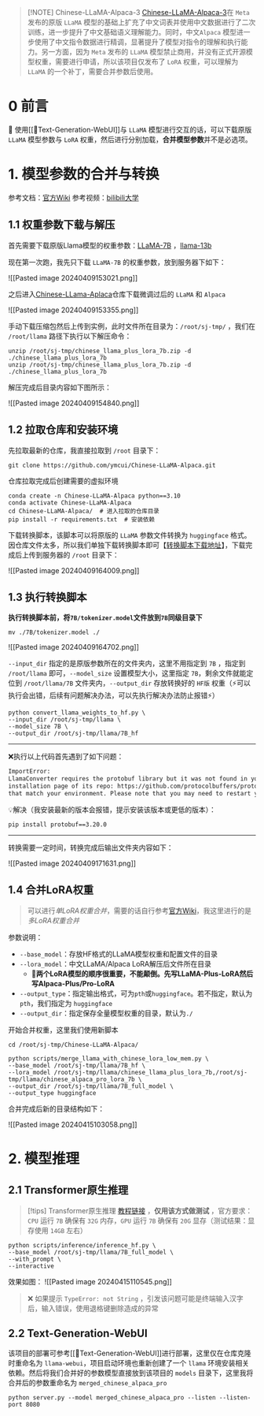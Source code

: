> [!NOTE] Chinese-LLaMA-Alpaca-3
> [Chinese-LLaMA-Alpaca-3](https://github.com/ymcui/Chinese-LLaMA-Alpaca)在 `Meta` 发布的原版 `LLaMA` 模型的基础上扩充了中文词表并使用中文数据进行了二次训练，进一步提升了中文基础语义理解能力。同时，中文`Alpaca` 模型进一步使用了中文指令数据进行精调，显著提升了模型对指令的理解和执行能力。另一方面，因为 `Meta` 发布的 `LLaMA` 模型禁止商用，并没有正式开源模型权重，需要进行申请，所以该项目仅发布了 `LoRA` 权重，可以理解为 `LLaMA` 的一个补丁，需要合并参数后使用。

# 0 前言

📌 使用[[📃Text-Generation-WebUI]]与 `LLaMA` 模型进行交互的话，可以下载原版 `LLaMA` 模型参数与 `LoRA` 权重，然后进行分别加载，**合并模型参数**并不是必选项。

# 1. 模型参数的合并与转换

参考文档：[官方Wiki](https://github.com/ymcui/Chinese-LLaMA-Alpaca/wiki/%E6%89%8B%E5%8A%A8%E6%A8%A1%E5%9E%8B%E5%90%88%E5%B9%B6%E4%B8%8E%E8%BD%AC%E6%8D%A2)  参考视频：[bilibili大学](https://www.bilibili.com/video/BV1xz4y18749)

## 1.1 权重参数下载与解压

首先需要下载原版Llama模型的权重参数：[LLaMA-7B](https://huggingface.co/nyanko7/LLaMA-7B/tree/main) ，[llama-13b](https://huggingface.co/huggyllama/llama-13b/tree/main)

现在第一次跑，我先只下载 `LLaMA-7B` 的权重参数，放到服务器下如下：

![[Pasted image 20240409153021.png]]

之后进入[Chinese-LLama-Aplaca](https://github.com/ymcui/Chinese-LLaMA-Alpaca)仓库下载微调过后的 `LLaMA` 和 `Alpaca`

![[Pasted image 20240409153355.png]]

手动下载压缩包然后上传到实例，此时文件所在目录为：`/root/sj-tmp/` ，我们在 `/root/llama` 路径下执行以下解压命令：

```shell
unzip /root/sj-tmp/chinese_llama_plus_lora_7b.zip -d ./chinese_llama_plus_lora_7b
unzip /root/sj-tmp/chinese_llama_plus_lora_7b.zip -d ./chinese_llama_plus_lora_7b
```

解压完成后目录内容如下图所示：

![[Pasted image 20240409154840.png]]

## 1.2 拉取仓库和安装环境

先拉取最新的仓库，我直接拉取到 `/root` 目录下：

```shell
git clone https://github.com/ymcui/Chinese-LLaMA-Alpaca.git
```

仓库拉取完成后创建需要的虚拟环境

```shell
conda create -n Chinese-LLaMA-Alpaca python==3.10
conda activate Chinese-LLaMA-Alpaca
cd Chinese-LLaMA-Alpaca/  # 进入拉取的仓库目录
pip install -r requirements.txt  # 安装依赖
```

下载转换脚本，该脚本可以将原版的 `LLaMA` 参数文件转换为 `huggingface` 格式。因仓库文件太多，所以我们单独下载转换脚本即可【[转换脚本下载地址](https://github.com/huggingface/transformers/blob/main/src/transformers/models/llama/convert_llama_weights_to_hf.py)】，下载完成后上传到服务器的 `/root` 目录下：

![[Pasted image 20240409164009.png]]

## 1.3 执行转换脚本

**执行转换脚本前，将`7B/tokenizer.model`文件放到`7B`同级目录下**

```shell
mv ./7B/tokenizer.model ./
```

![[Pasted image 20240409164702.png]]

`--input_dir` 指定的是原版参数所在的文件夹内，这里不用指定到 `7B` ，指定到 `/root/llama` 即可，`--model_size` 设置模型大小，这里指定 `7B`，剩余文件就能定位到 `/root/llama/7B` 文件夹内，`--output_dir` 存放转换好的 `HF版` 权重（⚡可以执行会出错，后续有问题解决办法，可以先执行解决办法防止报错⚡）

```shell
python convert_llama_weights_to_hf.py \
--input_dir /root/sj-tmp/llama \
--model_size 7B \
--output_dir /root/sj-tmp/llama/7B_hf
```

---

❌执行以上代码首先遇到了如下问题：

```txt
ImportError:
LlamaConverter requires the protobuf library but it was not found in your environment. Checkout the instructions on the
installation page of its repo: https://github.com/protocolbuffers/protobuf/tree/master/python#installation and follow the ones
that match your environment. Please note that you may need to restart your runtime after installation.
```

💡解决（我安装最新的版本会报错，提示安装该版本或更低的版本）：

```shell
pip install protobuf==3.20.0
```

---

转换需要一定时间，转换完成后输出文件夹内容如下：

![[Pasted image 20240409171631.png]]

## 1.4 合并LoRA权重

> 可以进行*单LoRA权重合并*，需要的话自行参考[官方Wiki](https://github.com/ymcui/Chinese-LLaMA-Alpaca/wiki/%E6%89%8B%E5%8A%A8%E6%A8%A1%E5%9E%8B%E5%90%88%E5%B9%B6%E4%B8%8E%E8%BD%AC%E6%8D%A2)，我这里进行的是*多LoRA权重合并*

参数说明：
- `--base_model`：存放HF格式的LLaMA模型权重和配置文件的目录
- `--lora_model`：中文LLaMA/Alpaca LoRA解压后文件所在目录
	- 📌**两个LoRA模型的顺序很重要，不能颠倒。先写LLaMA-Plus-LoRA然后写Alpaca-Plus/Pro-LoRA**
- `--output_type`：指定输出格式，可为`pth`或`huggingface`。若不指定，默认为`pth`，我们指定为 `huggingface`
- `--output_dir`：指定保存全量模型权重的目录，默认为`./`

开始合并权重，这里我们使用新脚本

```shell
cd /root/sj-tmp/Chinese-LLaMA-Alpaca/

python scripts/merge_llama_with_chinese_lora_low_mem.py \
--base_model /root/sj-tmp/llama/7B_hf \
--lora_model /root/sj-tmp/llama/chinese_llama_plus_lora_7b,/root/sj-tmp/llama/chinese_alpaca_pro_lora_7b \
--output_dir /root/sj-tmp/llama/7B_full_model \
--output_type huggingface
```

合并完成后新的目录结构如下：

![[Pasted image 20240415103058.png]]

# 2. 模型推理

## 2.1 Transformer原生推理

> [!tips] Transformer原生推理
> [教程链接](https://github.com/ymcui/Chinese-LLaMA-Alpaca/wiki/%E4%BD%BF%E7%94%A8Transformers%E6%8E%A8%E7%90%86) ，**仅用该方式做测试** ，官方要求：`CPU` 运行 `7B` 确保有 `32G` 内存，`GPU` 运行 `7B` 确保有 `20G` 显存（测试结果：显存使用 `14GB` 左右）

```shell
python scripts/inference/inference_hf.py \
--base_model /root/sj-tmp/llama/7B_full_model \
--with_prompt \
--interactive
```

效果如图：
![[Pasted image 20240415110545.png]]

> ❌ 如果提示 `TypeError: not String` ，引发该问题可能是终端输入汉字后，输入错误，使用退格键删除造成的异常

## 2.2 Text-Generation-WebUI

该项目的部署可参考[[📃Text-Generation-WebUI]]进行部署，这里仅在仓库克隆时重命名为 `llama-webui`，项目启动环境也重新创建了一个 `llama` 环境安装相关依赖。然后将我们合并好的参数模型直接放到该项目的 `models` 目录下，这里我将合并后的参数重命名为 `merged_chinese_alpaca_pro`

```shell
python server.py --model merged_chinese_alpaca_pro --listen --listen-port 8080
```
